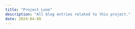 ```yaml
---
title: "Project Lone"
description: "All blog entries related to this project."
date: 2024-04-08
---
```

